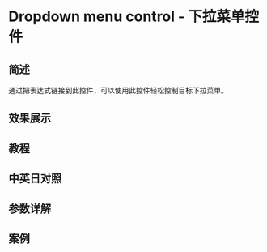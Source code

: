 # Dropdown menu control - 下拉菜单控件

## 简述

通过把表达式链接到此控件，可以使用此控件轻松控制目标下拉菜单。

## 效果展示

## 教程

## 中英日对照

## 参数详解

## 案例
